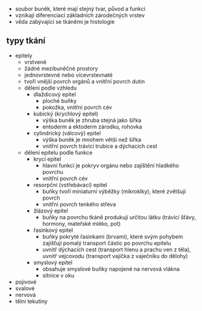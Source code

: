 - soubor buněk, které mají stejný tvar, původ a funkci
- vznikají diferenciací základních zárodečných vrstev
- věda zabývající se tkáněmi je histologie
## typy tkání
- epitely
	- vrstvené
	- žádné mezibuněčné prostory
	- jednovrstevné nebo vícevrstevnaté
	- tvoří vnější povrch orgánů a vnitřní povrch dutin
	- dělení podle vzhledu
		- dlaždicový epitel
			- ploché buňky
			- pokožka, vnitřní povrch cév
		- kubický (krychlový epitel)
			- výška buněk je zhruba stejná jako šířka
			- entoderm a ektoderm zárodku, rohovka
		- cylindrický (válcový) epitel
			- výška buněk je mnohem větší než šířka
			- vnitřní povrch trávicí trubice a dýchacích cest
	- dělení epitelu podle funkce
		- krycí epitel
			- hlavní funkcí je pokryv orgánu nebo zajištění hladkého povrchu
			- vnitřní povrch cév
		- resorpční (vstřebávací) epitel
			- buňky tvoří miniaturní výběžky (mikroklky), které zvětšují povrch
			- vnitřní povrch tenkého střeva
		- žlázový epitel
			- buňky na povrchu tkáně produkují určitou látku (trávicí šťávy, hormony, mateřské mléko, pot)
		- řasinkový epitel
			- buňky pokryté řasinkami (brvami), které svým pohybem zajišťují pomalý transport částic po povrchu epitelu
			- uvnitř dýchacích cest (transport hlenu a prachu ven z těla), uvnitř vejcovodu (transport vajíčka z vaječníku do dělohy)
		- smyslový epitel
			- obsahuje smyslové buňky napojené na nervová vlákna
			- sítnice v oku
- pojivové
- svalové
- nervová
- tělní tekutiny